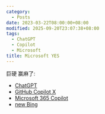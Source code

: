 ```yaml
---
category:
  - Posts
date: 2023-03-22T08:00:00+08:00
modified: 2025-09-20T23:07:38+08:00
tags:
  - ChatGPT
  - Copilot
  - Microsoft
title: Microsoft YES
---
```


巨硬 赢麻了:

- [ChatGPT](https://openai.com/blog/chatgpt)
- [GitHub Copilot X](https://github.com/features/preview/copilot-x)
- [Microsoft 365 Copilot](https://blogs.microsoft.com/blog/2023/03/16/introducing-microsoft-365-copilot-your-copilot-for-work/)
- [new Bing](https://www.bing.com/new)
